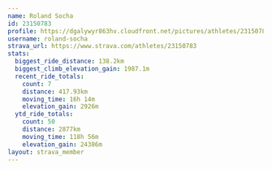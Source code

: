 ```yaml
---
name: Roland Socha
id: 23150783
profile: https://dgalywyr863hv.cloudfront.net/pictures/athletes/23150783/14745672/4/large.jpg
username: roland-socha
strava_url: https://www.strava.com/athletes/23150783
stats:
  biggest_ride_distance: 138.2km
  biggest_climb_elevation_gain: 1987.1m
  recent_ride_totals:
    count: 7
    distance: 417.93km
    moving_time: 16h 14m
    elevation_gain: 2926m
  ytd_ride_totals:
    count: 50
    distance: 2877km
    moving_time: 118h 56m
    elevation_gain: 24386m
layout: strava_member
--- 
```

